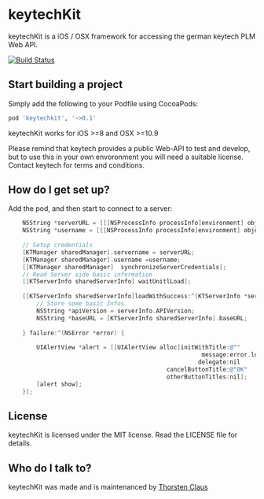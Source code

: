 # keytechKit

keytechKit is a iOS / OSX framework for accessing the german keytech PLM Web API. 

[![Build Status](https://travis-ci.org/vvanchesa/keytechkit.svg?branch=master)](https://travis-ci.org/vvanchesa/keytechkit)

## Start building a project

Simply add the following to your Podfile using CocoaPods:
``` ruby
pod 'keytechkit', '~>0.1'
```

keytechKit works for iOS >=8 and OSX >=10.9

Please remind that keytech provides a public Web-API to test and develop, but to use this in your own envoronment you will need a suitable license. Contact keytech for terms and conditions.

## How do I get set up?

Add the pod, and then start to connect to a server: 

``` Objective-C
    NSString *serverURL = [[[NSProcessInfo processInfo]environment] objectForKey:@"APIURL"]; // Read from envorinment
    NSString *username = [[[NSProcessInfo processInfo]environment] objectForKey:@"APIUserName"];
    
    // Setup credentials
    [KTManager sharedManager].servername = serverURL;
    [KTManager sharedManager].username =username;
    [[KTManager sharedManager]  synchronizeServerCredentials];
    // Read Server side basic information
    [[KTServerInfo sharedServerInfo] waitUnitlLoad];
    
    [[KTServerInfo sharedServerInfo]loadWithSuccess:^(KTServerInfo *serverInfo) {
        // Store some basic Infos
        NSString *apiVersion = serverInfo.APIVersion;
        NSString *baseURL = [KTServerInfo sharedServerInfo].baseURL;
        
    } failure:^(NSError *error) {
        
        UIAlertView *alert = [[UIAlertView alloc]initWithTitle:@""
                                                       message:error.localizedDescription
                                                      delegate:nil
                                             cancelButtonTitle:@"OK"
                                             otherButtonTitles:nil];
        [alert show];
    }];
```


## License
keytechKit is licensed under the MIT license. Read the LICENSE file for details.


## Who do I talk to? ###

keytechKit was made and is maintenanced by [Thorsten Claus](https://twitter.com/vanchesa)
